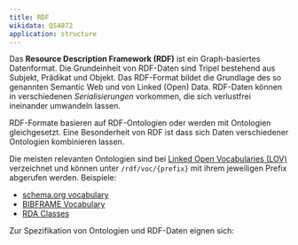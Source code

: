 ```yaml
---
title: RDF
wikidata: Q54872
application: structure
---
```


Das **Resource Description Framework (RDF)** ist ein Graph-basiertes
Datenformat.  Die Grundeinheit von RDF-Daten sind Tripel bestehend aus Subjekt,
Prädikat und Objekt.  Das RDF-Format bildet die Grundlage des so genannten
Semantic Web und von Linked (Open) Data. RDF-Daten können in verschiedenen
*Serialisierungen* vorkommen, die sich verlustfrei ineinander umwandeln lassen.

RDF-Formate basieren auf RDF-Ontologien oder werden mit Ontologien
gleichgesetzt. Eine Besonderheit von RDF ist dass sich Daten verschiedener
Ontologien kombinieren lassen.

Die meisten relevanten Ontologien sind bei [Linked Open Vocabularies
(LOV)](rdf/voc) verzeichnet und können unter `/rdf/voc/{prefix}` mit ihrem
jeweiligen Prefix abgerufen werden. Beispiele:

* [schema.org vocabulary](rdf/voc/schema)
* [BIBFRAME Vocabulary](rdf/voc/bf)
* [RDA Classes](rdf/voc/rdac)

<!-- 
- Ontologien bauen aufeinander auf
- Formate hängen auch von Anwendungsprofilen ab
    - application profiles, data shapes, SHACL, ShEx...
    - implizite profile
-->

<list-formats for="rdf" application="schema" title="Schemasprachen">
Zur Spezifikation von Ontologien und RDF-Daten eignen sich:
</list-formats>

<list-encodings model="rdf"/>
